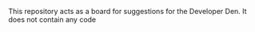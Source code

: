 This repository acts as a board for suggestions for the 
Developer Den. It does not contain any code
